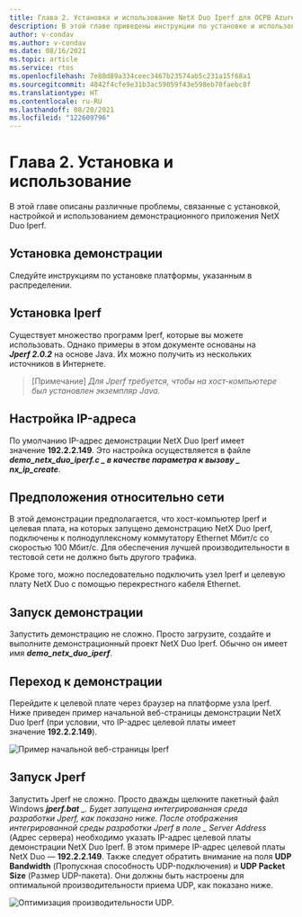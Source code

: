 ```yaml
---
title: Глава 2. Установка и использование NetX Duo Iperf для ОСРВ Azure
description: В этой главе приведены инструкции по установке и использованию примера Iperf.
author: v-condav
ms.author: v-condav
ms.date: 08/16/2021
ms.topic: article
ms.service: rtos
ms.openlocfilehash: 7e80d89a334ceec3467b23574ab5c231a15f68a1
ms.sourcegitcommit: 4842f4cfe9e31b3ac59059f43e598eb70faebc8f
ms.translationtype: HT
ms.contentlocale: ru-RU
ms.lasthandoff: 08/20/2021
ms.locfileid: "122609796"
---
```

# <a name="chapter-2-installation-and-use"></a>Глава 2. Установка и использование

В этой главе описаны различные проблемы, связанные с установкой, настройкой и использованием демонстрационного приложения NetX Duo Iperf.

## <a name="installing-the-demonstration"></a>Установка демонстрации

Следуйте инструкциям по установке платформы, указанным в распределении.

## <a name="installing-iperf"></a>Установка Iperf

Существует множество программ Iperf, которые вы можете использовать. Однако примеры в этом документе основаны на ***Jperf 2.0.2*** на основе Java. Их можно получить из нескольких источников в Интернете.

> [Примечание] *Для Jperf требуется, чтобы на хост-компьютере был установлен экземпляр Java.*

## <a name="setting-the-ip-address"></a>Настройка IP-адреса

По умолчанию IP-адрес демонстрации NetX Duo Iperf имеет значение **192.2.2.149**. Это настройка осуществляется в файле **_demo_netx_duo_iperf.c_ *_ в качестве параметра к вызову _* _nx_ip_create_**.

## <a name="network-assumptions"></a>Предположения относительно сети

В этой демонстрации предполагается, что хост-компьютер Iperf и целевая плата, на которых запущено демонстрацию NetX Duo Iperf, подключены к полнодуплексному коммутатору Ethernet Мбит/с со скоростью 100 Мбит/с. Для обеспечения лучшей производительности в тестовой сети не должно быть другого трафика.

Кроме того, можно последовательно подключить узел Iperf и целевую плату NetX Duo с помощью перекрестного кабеля Ethernet.

## <a name="running-the-demonstration"></a>Запуск демонстрации

Запустить демонстрацию не сложно. Просто загрузите, создайте и выполните демонстрационный проект NetX Duo Iperf. Обычно он имеет имя ***demo_netx_duo_iperf***.

## <a name="browse-to-the-demonstration"></a>Переход к демонстрации

Перейдите к целевой плате через браузер на платформе узла Iperf. Ниже приведен пример начальной веб-страницы демонстрации NetX Duo Iperf (при условии, что IP-адрес целевой платы имеет значение **192.2.2.149**).

![Пример начальной веб-страницы Iperf](media/Picture1.jpg)

## <a name="running-jperf"></a>Запуск Jperf

Запустить Jperf не сложно. Просто дважды щелкните пакетный файл Windows ***jperf.bat** _. Будет запущена интегрированная среда разработки Jperf, как показано ниже. После отображения интегрированной среды разработки Jperf в поле _ *Server Address** (Адрес сервера) необходимо указать IP-адрес целевой платы демонстрации NetX Duo Iperf. В этом примере IP-адрес целевой платы NetX Duo — **192.2.2.149**. Также следует обратить внимание на поля **UDP Bandwidth** (Пропускная способность UDP-подключения) и **UDP Packet Size** (Размер UDP-пакета). Они должны быть настроены для оптимальной производительности приема UDP, как показано ниже.

![Оптимизация производительности UDP.](media/Picture2.jpg)
